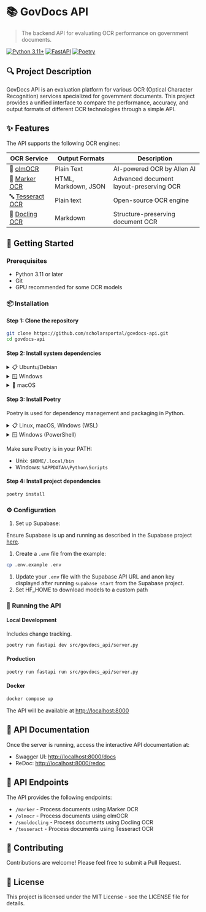 # 📚 GovDocs API

> The backend API for evaluating OCR performance on government documents.

[![Python 3.11+](https://img.shields.io/badge/Python-3.11+-blue.svg)](https://www.python.org/downloads/)
[![FastAPI](https://img.shields.io/badge/FastAPI-0.103.1-009688.svg)](https://fastapi.tiangolo.com)
[![Poetry](https://img.shields.io/badge/Poetry-1.6.1-4B8BBE.svg)](https://python-poetry.org/)

## 🔍 Project Description

GovDocs API is an evaluation platform for various OCR (Optical Character Recognition) services specialized for government documents. This project provides a unified interface to compare the performance, accuracy, and output formats of different OCR technologies through a simple API.

## ✨ Features

The API supports the following OCR engines:

| OCR Service | Output Formats | Description |
|-------------|----------------|-------------|
| 🧠 [olmOCR](https://github.com/allenai/olmocr) | Plain Text | AI-powered OCR by Allen AI |
| 📝 [Marker OCR](https://github.com/VikParuchuri/marker) | HTML, Markdown, JSON | Advanced document layout-preserving OCR |
| 🔤 [Tesseract OCR](https://github.com/tesseract-ocr/tesseract) | Plain text | Open-source OCR engine |
| 📄 [Docling OCR](https://huggingface.co/ds4sd/SmolDocling-256M-preview) | Markdown | Structure-preserving document OCR |

## 🚀 Getting Started

### Prerequisites

- Python 3.11 or later
- Git
- GPU recommended for some OCR models

### 📦 Installation

#### Step 1: Clone the repository

```bash
git clone https://github.com/scholarsportal/govdocs-api.git
cd govdocs-api
```

#### Step 2: Install system dependencies

<details>
<summary>📋 Ubuntu/Debian</summary>

```bash
sudo apt-get update
sudo apt-get install -y \
    poppler-utils \
    tesseract-ocr \
    ttf-mscorefonts-installer \
    msttcorefonts \
    fonts-crosextra-caladea \
    fonts-crosextra-carlito \
    gsfonts \
    lcdf-typetools
```

</details>

<details>
<summary>🪟 Windows</summary>

1. **Install Poppler**:
   - Download [Release-24.08.0-0.zip](https://github.com/oschwartz10612/poppler-windows/releases/tag/v24.08.0-0)
   - Extract to `C:\poppler\`
   - Add `C:\poppler\bin` to your system PATH

2. **Install Tesseract OCR**:
   - Follow instructions at [UB-Mannheim/tesseract](https://github.com/UB-Mannheim/tesseract/wiki)
   - Add Tesseract to your system PATH

</details>

<details>
<summary>🍎 macOS</summary>

```bash
brew install poppler tesseract
```

</details>

#### Step 3: Install Poetry

Poetry is used for dependency management and packaging in Python.

<details>
<summary>📋 Linux, macOS, Windows (WSL)</summary>

```bash
curl -sSL https://install.python-poetry.org | python3 -
```

</details>

<details>
<summary>🪟 Windows (PowerShell)</summary>

```powershell
(Invoke-WebRequest -Uri https://install.python-poetry.org -UseBasicParsing).Content | py -
```

If you installed Python through the Microsoft Store, use `python` instead of `py`.
</details>

Make sure Poetry is in your PATH:

- Unix: `$HOME/.local/bin`
- Windows: `%APPDATA%\Python\Scripts`

#### Step 4: Install project dependencies

```bash
poetry install
```

### ⚙️ Configuration

1. Set up Supabase:

Ensure Supabase is up and running as described in the Supabase project [here](https://gitlab.scholarsportal.info/ai-ml/supabase).

1. Create a `.env` file from the example:

```bash
cp .env.example .env
```

1. Update your `.env` file with the Supabase API URL and anon key displayed after running `supabase start` from the Supabase project.
1. Set HF_HOME to download models to a custom path

### 🚀 Running the API

#### Local Development

Includes change tracking.

```bash
poetry run fastapi dev src/govdocs_api/server.py
```

#### Production

```bash
poetry run fastapi run src/govdocs_api/server.py
```

#### Docker

```bash
docker compose up
```

The API will be available at [http://localhost:8000](http://localhost:8000)

## 📖 API Documentation

Once the server is running, access the interactive API documentation at:

- Swagger UI: [http://localhost:8000/docs](http://localhost:8000/docs)
- ReDoc: [http://localhost:8000/redoc](http://localhost:8000/redoc)

## 🔄 API Endpoints

The API provides the following endpoints:

- `/marker` - Process documents using Marker OCR
- `/olmocr` - Process documents using olmOCR
- `/smoldocling` - Process documents using Docling OCR
- `/tesseract` - Process documents using Tesseract OCR

## 🤝 Contributing

Contributions are welcome! Please feel free to submit a Pull Request.

## 📄 License

This project is licensed under the MIT License - see the LICENSE file for details.
